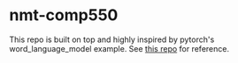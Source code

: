 # nmt-comp550

This repo is built on top and highly inspired by pytorch's
word\_language\_model example. See [this
repo](https://github.com/pytorch/examples/tree/master/word_language_model)
for reference.
